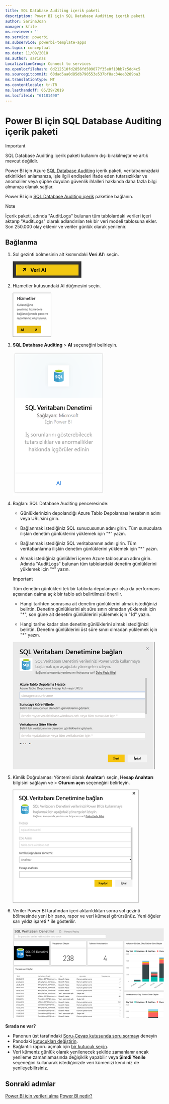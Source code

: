 ```yaml
---
title: SQL Database Auditing içerik paketi
description: Power BI için SQL Database Auditing içerik paketi
author: SarinaJoan
manager: kfile
ms.reviewer: ''
ms.service: powerbi
ms.subservice: powerbi-template-apps
ms.topic: conceptual
ms.date: 11/09/2018
ms.author: sarinas
LocalizationGroup: Connect to services
ms.openlocfilehash: 0d212510fd2856fd509077f35e0f10bb7c5dd4c5
ms.sourcegitcommit: 60dad5aa0d85db790553e537bf8ac34ee3289ba3
ms.translationtype: MT
ms.contentlocale: tr-TR
ms.lasthandoff: 05/29/2019
ms.locfileid: "61181490"
---
```

# <a name="sql-database-auditing-content-pack-for-power-bi"></a>Power BI için SQL Database Auditing içerik paketi

> [!IMPORTANT]
> SQL Database Auditing içerik paketi kullanım dışı bırakılmıştır ve artık mevcut değildir.
 
Power BI için Azure [SQL Database Auditing](/azure/sql-database/sql-database-auditing/) içerik paketi, veritabanınızdaki etkinlikleri anlamanıza, işle ilgili endişeleri ifade eden tutarsızlıklar ve anomaliler veya şüphe duyulan güvenlik ihlalleri hakkında daha fazla bilgi almanıza olanak sağlar. 

Power BI için [SQL Database Auditing içerik](https://app.powerbi.com/getdata/services/sql-db-auditing) paketine bağlanın.

>[!NOTE]
>İçerik paketi, adında "AuditLogs" bulunan tüm tablolardaki verileri içeri aktarıp "AuditLogs" olarak adlandırılan tek bir veri modeli tablosuna ekler. Son 250.000 olay eklenir ve veriler günlük olarak yenilenir.

## <a name="how-to-connect"></a>Bağlanma
1. Sol gezinti bölmesinin alt kısmındaki **Veri Al**'ı seçin.
   
   ![](media/service-connect-to-azure-sql-database-auditing/pbi_getdata.png) 
2. Hizmetler kutusundaki Al düğmesini seçin.
   
   ![](media/service-connect-to-azure-sql-database-auditing/pbi_getservices.png) 
3. **SQL Database Auditing** \> **Al** seçeneğini belirleyin.
   
   ![](media/service-connect-to-azure-sql-database-auditing/sqldbaudit.png)
4. Bağlan: SQL Database Auditing penceresinde:
   
   - Günlüklerinizin depolandığı Azure Tablo Depolaması hesabının adını veya URL'sini girin.
   
   - Bağlanmak istediğiniz SQL sunucusunun adını girin. Tüm sunuculara ilişkin denetim günlüklerini yüklemek için "\*" yazın.
   
   - Bağlanmak istediğiniz SQL veritabanının adını girin. Tüm veritabanlarına ilişkin denetim günlüklerini yüklemek için "\*" yazın.
   
   - Almak istediğiniz günlükleri içeren Azure tablosunun adını girin. Adında "AuditLogs" bulunan tüm tablolardaki denetim günlüklerini yüklemek için "\*" yazın.
   
   >[!IMPORTANT]
   >Tüm denetim günlükleri tek bir tabloda depolanıyor olsa da performans açısından daima açık bir tablo adı belirtilmesi önerilir.
   
   - Hangi tarihten sonrasına ait denetim günlüklerini almak istediğinizi belirtin. Denetim günlüklerini alt süre sınırı olmadan yüklemek için "\*", son güne ait denetim günlüklerini yüklemek için "1d" yazın.
   
   - Hangi tarihe kadar olan denetim günlüklerini almak istediğinizi belirtin. Denetim günlüklerini üst süre sınırı olmadan yüklemek için "\*" yazın.
   
   ![](media/service-connect-to-azure-sql-database-auditing/dbauditing_param.png)
5. Kimlik Doğrulaması Yöntemi olarak **Anahtar**’ı seçin, **Hesap Anahtarı** bilgisini sağlayın ve \> **Oturum açın** seçeneğini belirleyin.
   
   ![](media/service-connect-to-azure-sql-database-auditing/pbi_sqlauditing3.png)
6. Veriler Power BI tarafından içeri aktarıldıktan sonra sol gezinti bölmesinde yeni bir pano, rapor ve veri kümesi görürsünüz. Yeni öğeler sarı yıldız işareti \* ile gösterilir.
   
   ![](media/service-connect-to-azure-sql-database-auditing/pbi_sqldbauditingnewdash.png)

**Sırada ne var?**

* Panonun üst tarafındaki [Soru-Cevap kutusunda soru sormayı](consumer/end-user-q-and-a.md) deneyin
* Panodaki [kutucukları değiştirin](service-dashboard-edit-tile.md).
* Bağlantılı raporu açmak için [bir kutucuk seçin](consumer/end-user-tiles.md).
* Veri kümeniz günlük olarak yenilenecek şekilde zamanlanır ancak yenileme zamanlamasında değişiklik yapabilir veya **Şimdi Yenile** seçeneğini kullanarak istediğinizde veri kümenizi kendiniz de yenileyebilirsiniz.

## <a name="next-steps"></a>Sonraki adımlar
[Power BI için verileri alma](service-get-data.md)
[Power BI nedir?](power-bi-overview.md)
